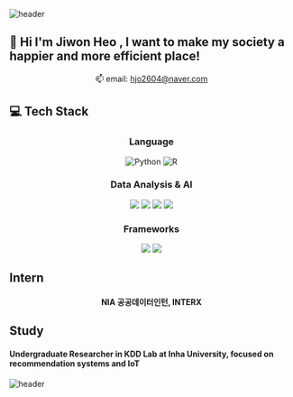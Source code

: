 ![header](https://capsule-render.vercel.app/api?type=Waving&color=timeAuto&text=Hello,%20I%27m%20Jiwon!&fontAlign=50&fontSize=30)




## 👋 Hi I'm Jiwon Heo , I want to make my society a happier and more efficient place!
<div align="center">

📫 email: hjo2604@naver.com

</div>


## 💻 Tech Stack
### <div align="center">Language</div>

<div align="center">

![Python](https://img.shields.io/badge/Python-3776AB?style=flat&logo=python&logoColor=white)
![R](https://img.shields.io/badge/R-276DC3?style=flat&logo=r&logoColor=white)

</div>

### <div align="center"> Data Analysis & AI </div>

<div align="center">

  <img src="https://img.shields.io/badge/pandas-150458?style=flat&logo=pandas&logoColor=white" />
  <img src="https://img.shields.io/badge/PyTorch-EE4C2C?style=flat&logo=pytorch&logoColor=white" />
  <img src="https://img.shields.io/badge/Selenium-43B02A?style=flat&logo=selenium&logoColor=white" />
  <img src="https://img.shields.io/badge/SPSS-007396?style=flat&logo=spss&logoColor=white" />


  

</div>

### <div align="center">Frameworks </div>

<div align="center">

  <img src="https://img.shields.io/badge/Django-092E20?style=flat&logo=django&logoColor=white" />
  <img src="https://img.shields.io/badge/Streamlit-FF4B4B?style=flat&logo=streamlit&logoColor=white" />

</div>


## Intern
#### <div align="center">NIA 공공데이터인턴, INTERX</div>

## Study
#### Undergraduate Researcher in KDD Lab at Inha University, focused on recommendation systems and IoT

![header](https://capsule-render.vercel.app/api?type=Waving&color=timeAuto&text=Thank%20you!&fontAlign=50&fontSize=30)








<!--
**heojiwon2/heojiwon2** is a ✨ _special_ ✨ repository because its `README.md` (this file) appears on your GitHub profile.
Here are some ideas to get you started:

- 🔭 I’m currently working on ...
- 🌱 I’m currently learning ...
- 👯 I’m looking to collaborate on ...
- 🤔 I’m looking for help with ...
- 💬 Ask me about ...
- 📫 How to reach me: ...
- 😄 Pronouns: ...
- ⚡ Fun fact: ...
-->
